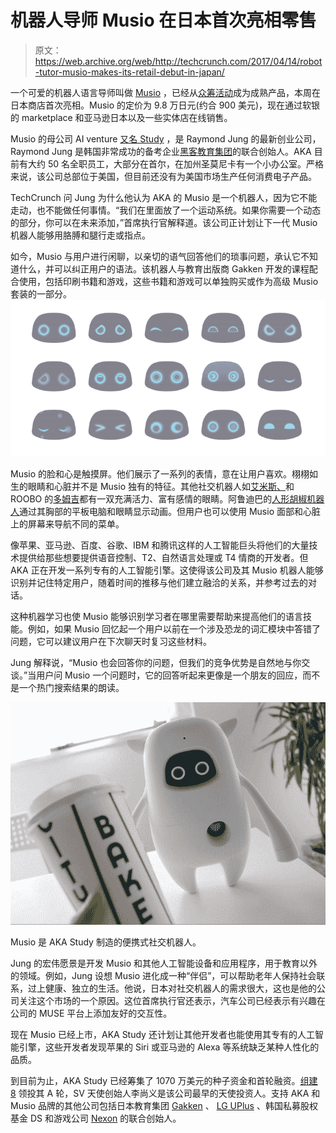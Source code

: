 # 机器人导师 Musio 在日本首次亮相零售

> 原文：<https://web.archive.org/web/http://techcrunch.com/2017/04/14/robot-tutor-musio-makes-its-retail-debut-in-japan/>

一个可爱的机器人语言导师叫做 [Musio](https://web.archive.org/web/20230403082522/https://themusio.com/) ，已经从[众筹活动](https://web.archive.org/web/20230403082522/https://techcrunch.com/2015/05/31/meet-musio/)成为成熟产品，本周在日本商店首次亮相。Musio 的定价为 9.8 万日元(约合 900 美元)，现在通过软银的 marketplace 和亚马逊日本以及一些实体店在线销售。

Musio 的母公司 AI venture [又名 Study](https://web.archive.org/web/20230403082522/http://www.akastudy.com/) ，是 Raymond Jung 的最新创业公司，Raymond Jung 是韩国非常成功的备考企业[黑客教育集团](https://web.archive.org/web/20230403082522/http://www.hackers.com/foreign_recruiting/pages/page1.html)的联合创始人。AKA 目前有大约 50 名全职员工，大部分在首尔，在加州圣莫尼卡有一个小办公室。严格来说，该公司总部位于美国，但目前还没有为美国市场生产任何消费电子产品。

TechCrunch 问 Jung 为什么他认为 AKA 的 Musio 是一个机器人，因为它不能走动，也不能做任何事情。“我们在里面放了一个运动系统。如果你需要一个动态的部分，你可以在未来添加，”首席执行官解释道。该公司正计划让下一代 Musio 机器人能够用胳膊和腿行走或指点。

如今，Musio 与用户进行闲聊，以亲切的语气回答他们的琐事问题，承认它不知道什么，并可以纠正用户的语法。该机器人与教育出版商 Gakken 开发的课程配合使用，包括印刷书籍和游戏，这些书籍和游戏可以单独购买或作为高级 Musio 套装的一部分。![](img/9bdaf3bcf55d1db79ae60294af8b5aba.png)

Musio 的脸和心是触摸屏。他们展示了一系列的表情，意在让用户喜欢。栩栩如生的眼睛和心脏并不是 Musio 独有的特征。其他社交机器人如[艾米斯、](https://web.archive.org/web/20230403082522/http://www.emys.co/)和 ROOBO 的[多姆吉](https://web.archive.org/web/20230403082522/https://techcrunch.com/2016/06/16/meet-domgy-an-ai-pet-robot-from-beijing-startup-roobo/)都有一双充满活力、富有感情的眼睛。阿鲁迪巴的[人形胡椒机器人](https://web.archive.org/web/20230403082522/https://techcrunch.com/2017/01/25/pepper-robot/)通过其胸部的平板电脑和眼睛显示动画。但用户也可以使用 Musio 面部和心脏上的屏幕来导航不同的菜单。

像苹果、亚马逊、百度、谷歌、IBM 和腾讯这样的人工智能巨头将他们的大量技术提供给那些想要提供语音控制、T2、自然语言处理或 T4 情商的开发者。但 AKA 正在开发一系列专有的人工智能引擎。这使得该公司及其 Musio 机器人能够识别并记住特定用户，随着时间的推移与他们建立融洽的关系，并参考过去的对话。

这种机器学习也使 Musio 能够识别学习者在哪里需要帮助来提高他们的语言技能。例如，如果 Musio 回忆起一个用户以前在一个涉及恐龙的词汇模块中答错了问题，它可以建议用户在下次聊天时复习这些材料。

Jung 解释说，“Musio 也会回答你的问题，但我们的竞争优势是自然地与你交谈。”当用户问 Musio 一个问题时，它的回答听起来更像是一个朋友的回应，而不是一个热门搜索结果的朗读。

![](img/0d4208fa75d6de941721b063c7e63dc9.png)

Musio 是 AKA Study 制造的便携式社交机器人。

Jung 的宏伟愿景是开发 Musio 和其他人工智能设备和应用程序，用于教育以外的领域。例如，Jung 设想 Musio 进化成一种“伴侣”，可以帮助老年人保持社会联系，过上健康、独立的生活。他说，日本对社交机器人的需求很大，这也是他的公司关注这个市场的一个原因。这位首席执行官还表示，汽车公司已经表示有兴趣在公司的 MUSE 平台上添加友好的交互性。

现在 Musio 已经上市，AKA Study 还计划让其他开发者也能使用其专有的人工智能引擎，这些开发者发现苹果的 Siri 或亚马逊的 Alexa 等系统缺乏某种人性化的品质。

到目前为止，AKA Study 已经筹集了 1070 万美元的种子资金和首轮融资。[组建 8](https://web.archive.org/web/20230403082522/http://formation8.com/) 领投其 A 轮，SV 天使创始人李尚义是该公司最早的天使投资人。支持 AKA 和 Musio 品牌的其他公司包括日本教育集团 [Gakken](https://web.archive.org/web/20230403082522/http://ghd.gakken.co.jp/english/) 、 [LG UPlus](https://web.archive.org/web/20230403082522/http://www.uplus.co.kr/) 、韩国私募股权基金 DS 和游戏公司 [Nexon](https://web.archive.org/web/20230403082522/http://www.nexon.net/) 的联合创始人。